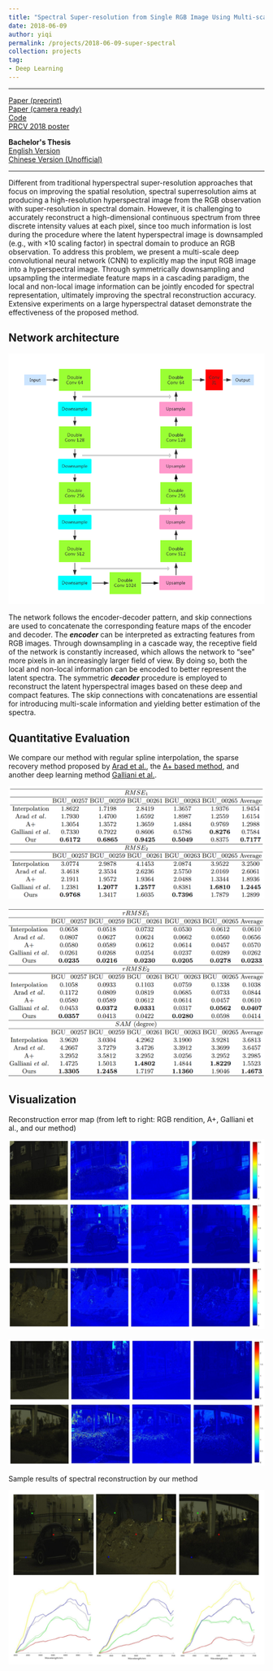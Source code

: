 ```yaml
---
title: "Spectral Super-resolution from Single RGB Image Using Multi-scale CNN"
date: 2018-06-09
author: yiqi
permalink: /projects/2018-06-09-super-spectral
collection: projects
tag:
- Deep Learning
---
```


***
[Paper (preprint)](https://arxiv.org/abs/1806.03575)   
[Paper (camera ready)](https://link.springer.com/chapter/10.1007/978-3-030-03335-4_18)   
[Code](https://github.com/SaoYan/Multiscale-Super-Spectral)  
[PRCV 2018 poster](/files/Poster-PRCV-2018.pdf)   

**Bachelor's Thesis**  
[English Version](/files/Bachelor-Thesis.pdf)  
[Chinese Version (Unofficial)](/files/Bachelor-Thesis-CHN.pdf)  

***

Different from traditional hyperspectral super-resolution approaches that focus on improving the spatial resolution, spectral superresolution aims at producing a high-resolution hyperspectral image from the RGB observation with super-resolution in spectral domain. However, it is challenging to accurately reconstruct a high-dimensional continuous spectrum from three discrete intensity values at each pixel, since too much information is lost during the procedure where the latent hyperspectral image is downsampled (e.g., with ×10 scaling factor) in spectral domain to produce an RGB observation. To address this problem, we present a multi-scale deep convolutional neural network (CNN) to explicitly map the input RGB image into a hyperspectral image. Through symmetrically downsampling and upsampling the intermediate feature maps in a cascading paradigm, the local and non-local image information can be jointly encoded for spectral representation, ultimately improving the spectral reconstruction accuracy. Extensive experiments on a large hyperspectral dataset demonstrate the effectiveness of the proposed method.

## Network architecture

<img src="/images/Bachelor-Thesis/1.png"  alt="figure_1"/>  

The network follows the encoder-decoder pattern, and skip connections are used to concatenate the corresponding feature maps of the encoder and decoder. The ***encoder*** can be interpreted as extracting features from RGB images. Through downsampling in a cascade way, the receptive field of the network is constantly increased, which allows the network to “see” more pixels in an increasingly larger field of view. By doing so, both the local and non-local information can be encoded to better represent the latent spectra. The symmetric ***decoder*** procedure is employed to reconstruct the latent hyperspectral images based on these deep and compact features. The skip connections with concatenations are essential for introducing multi-scale information and yielding better estimation of the spectra.

## Quantitative Evaluation  

We compare our method with regular spline interpolation, the sparse recovery method proposed by [Arad et al.](https://link.springer.com/chapter/10.1007/978-3-319-46478-7_2), the [A+ based method](http://openaccess.thecvf.com/content_ICCV_2017_workshops/papers/w9/Aeschbacher_In_Defense_of_ICCV_2017_paper.pdf), and another deep learning method [Galliani et al.](https://arxiv.org/abs/1703.09470).  

<img src="/images/Bachelor-Thesis/2.png"  alt="figure_2_1"/><br>  
<img src="/images/Bachelor-Thesis/3.png"  alt="figure_2_2"/>  

## Visualization  

Reconstruction error map (from left to right: RGB rendition, A+, Galliani et al., and our method)  

<img src="/images/Bachelor-Thesis/4.png"  alt="figure_3_1"/><br>  
<img src="/images/Bachelor-Thesis/5.png"  alt="figure_3_2"/>  

Sample results of spectral reconstruction by our method  

<img src="/images/Bachelor-Thesis/6.png"  alt="figure_4"/>  
